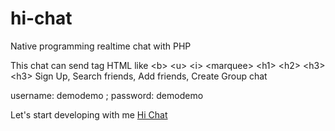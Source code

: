 # hi-chat
Native programming realtime chat with PHP

This chat can send tag HTML like &lt;b&gt; &lt;u&gt; &lt;i&gt; &lt;marquee&gt; &lt;h1&gt; &lt;h2&gt; &lt;h3&gt; &lt;h3&gt;
Sign Up, Search friends, Add friends, Create Group chat

username: demodemo ; password: demodemo

Let's start developing with me
<a href="http://hillo.esy.es">Hi Chat</a>
